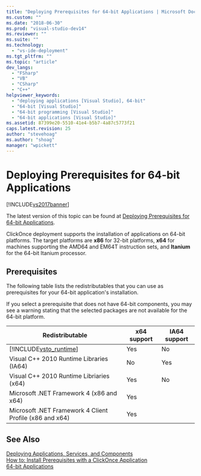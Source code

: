 ```yaml
---
title: "Deploying Prerequisites for 64-bit Applications | Microsoft Docs"
ms.custom: ""
ms.date: "2018-06-30"
ms.prod: "visual-studio-dev14"
ms.reviewer: ""
ms.suite: ""
ms.technology: 
  - "vs-ide-deployment"
ms.tgt_pltfrm: ""
ms.topic: "article"
dev_langs: 
  - "FSharp"
  - "VB"
  - "CSharp"
  - "C++"
helpviewer_keywords: 
  - "deploying applications [Visual Studio], 64-bit"
  - "64-bit [Visual Studio]"
  - "64-bit programming [Visual Studio]"
  - "64-bit applications [Visual Studio]"
ms.assetid: 87399e20-5510-41e4-b5b7-4a87c5773f21
caps.latest.revision: 25
author: "stevehoag"
ms.author: "shoag"
manager: "wpickett"
---
```

# Deploying Prerequisites for 64-bit Applications
[!INCLUDE[vs2017banner](../includes/vs2017banner.md)]

The latest version of this topic can be found at [Deploying Prerequisites for 64-bit Applications](https://docs.microsoft.com/visualstudio/deployment/deploying-prerequisites-for-64-bit-applications).  
  
ClickOnce deployment supports the installation of applications on 64-bit platforms. The target platforms are **x86** for 32-bit platforms, **x64** for machines supporting the AMD64 and EM64T instruction sets, and **Itanium** for the 64-bit Itanium processor.  
  
## Prerequisites  
 The following table lists the redistributables that you can use as prerequisites for your 64-bit application's installation.  
  
 If you select a prerequisite that does not have 64-bit components, you may see a warning stating that the selected packages are not available for the 64-bit platform.  
  
|Redistributable|x64 support|IA64 support|  
|---------------------|-----------------|------------------|  
|[!INCLUDE[vsto_runtime](../includes/vsto-runtime-md.md)]|Yes|No|  
|Visual C++ 2010 Runtime Libraries (IA64)|No|Yes|  
|Visual C++ 2010 Runtime Libriaries (x64)|Yes|No|  
|Microsoft .NET Framework 4 (x86 and x64)|Yes||  
|Microsoft .NET Framework 4 Client Profile (x86 and x64)|Yes||  
  
## See Also  
 [Deploying Applications, Services, and Components](../deployment/deploying-applications-services-and-components.md)   
 [How to: Install Prerequisites with a ClickOnce Application](../deployment/how-to-install-prerequisites-with-a-clickonce-application.md)   
 [64-bit Applications](../Topic/64-bit%20Applications.md)



